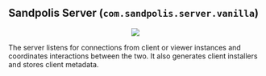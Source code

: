 ## Sandpolis Server (`com.sandpolis.server.vanilla`)

<p align="center">
	<img src="https://s3.us-east-2.amazonaws.com/github.sandpolis.com/server/log.png" />
</p>

The server listens for connections from client or viewer instances and coordinates interactions between the two. It also generates client installers and stores client metadata.